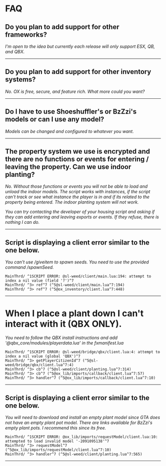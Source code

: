 # FAQ

## Do you plan to add support for other frameworks?

*I'm open to the idea but currently each release will only support ESX, QB, and QBX.*

---

## Do you plan to add support for other inventory systems?

*No. OX is free, secure, and feature rich. What more could you want?*

---

## Do I have to use Shoeshuffler's or BzZzi's models or can I use any model?

*Models can be changed and configured to whatever you want.*

---

## The property system we use is encrypted and there are no functions or events for entering / leaving the property. Can we use indoor planting?

*No. Without those functions or events you will not be able to load and unload the indoor models. The script works with instances, if the script can't track or see what instance the player is in and if its related to the property being entered. The indoor planting system will not work.*

*You can try contacting the developer of your housing script and asking if they can add entering and leaving exports or events. If they refuse, there is nothing I can do.*

---

## Script is displaying a client error similar to the one below.

*You can't use /giveitem to spawn seeds. You need to use the provided command /spawnSeed.*

```
MainThrd/ ^1SCRIPT ERROR: @sl-weed/client/main.lua:194: attempt to index a nil value (field '?')^7
MainThrd/ ^3> ref^7 (^5@sl-weed/client/main.lua^7:194)
MainThrd/ ^3> ref^7 (^5@ox_inventory/client.lua^7:448)
```

---

# When I place a plant down I can't interact with it (QBX ONLY).

*You need to follow the QBX install instructions and add '@qbx_core/modules/playerdata.lua' in the fxmanifest.lua*

```
MainThrd/ ^1SCRIPT ERROR: @sl-weed/bridge/qbx/client.lua:4: attempt to index a nil value (global 'QBX')^7
MainThrd/ ^3> getPlayerCitizenId^7 (^5@sl-weed/bridge/qbx/client.lua^7:4)
MainThrd/ ^3> cb^7 (^5@sl-weed/client/planting.lua^7:314)
MainThrd/ ^3> cb^7 (^5@ox_lib/imports/callback/client.lua^7:57)
MainThrd/ ^3> handler^7 (^5@ox_lib/imports/callback/client.lua^7:10)
```

---

## Script is displaying a client error similar to the one below.

*You will need to download and install an empty plant model since GTA does not have an empty plant pot model. There are links available for BzZzi's empty plant pots. I recommend this since its free.*

```
MainThrd/ ^1SCRIPT ERROR: @ox_lib/imports/requestModel/client.lua:10: attempted to load invalid model '-2091095138'^7
MainThrd/ ^3> requestModel^7 (^5@ox_lib/imports/requestModel/client.lua^7:10)
MainThrd/ ^3> handler^7 (^5@sl-weed/client/planting.lua^7:565)
```

---